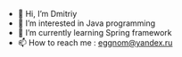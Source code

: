 - 👋 Hi, I’m Dmitriy
- 👀 I’m interested in Java programming
- 🌱 I’m currently learning Spring framework
- 📫 How to reach me : eggnom@yandex.ru

<!---
e-number/e-number is a ✨ special ✨ repository because its `README.md` (this file) appears on your GitHub profile.
You can click the Preview link to take a look at your changes.
--->
